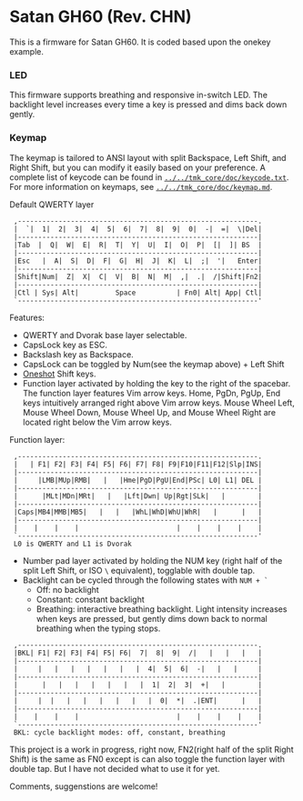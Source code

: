 Satan GH60 (Rev. CHN)
======

This is a firmware for Satan GH60. It is coded based upon the onekey example.

### LED
This firmware supports breathing and responsive in-switch LED. The backlight level increases every time a key is pressed and dims back down gently.

### Keymap
The keymap is tailored to ANSI layout with split Backspace, Left Shift, and Right Shift, but you can modify it easily based on your preference. A complete list of keycode can be found in [`../../tmk_core/doc/keycode.txt`](../../tmk_core/doc/keycode.txt). For more information on keymaps, see [`../../tmk_core/doc/keymap.md`](../../tmk_core/doc/keymap.md).

 Default QWERTY layer
```
 ,-----------------------------------------------------------.
 |  `|  1|  2|  3|  4|  5|  6|  7|  8|  9|  0|  -|  =|  \|Del|
 |-----------------------------------------------------------|
 |Tab  |  Q|  W|  E|  R|  T|  Y|  U|  I|  O|  P|  [|  ]| BS  |
 |-----------------------------------------------------------|
 |Esc   |  A|  S|  D|  F|  G|  H|  J|  K|  L|  ;|  '|   Enter|
 |-----------------------------------------------------------|
 |Shift|Num|  Z|  X|  C|  V|  B|  N|  M|  ,|  .|  /|Shift|Fn2|
 |-----------------------------------------------------------|
 |Ctl | Sys| Alt|         Space          | Fn0| Alt| App| Ctl|
 `-----------------------------------------------------------'
```

Features:
- QWERTY and Dvorak base layer selectable.
- CapsLock key as ESC.
- Backslash key as Backspace.
- CapsLock can be toggled by Num(see the keymap above) + Left Shift
- [Oneshot](../../tmk_core/doc/keymap.md#43-oneshot-modifier) Shift keys.
- Function layer activated by holding the key to the right of the spacebar. The function layer features Vim arrow keys. Home, PgDn, PgUp, End keys intuitively arranged right above Vim arrow keys. Mouse Wheel Left, Mouse Wheel Down, Mouse Wheel Up, and Mouse Wheel Right are located right below the Vim arrow keys.

 Function layer:
```
 ,-----------------------------------------------------------.
 |   | F1| F2| F3| F4| F5| F6| F7| F8| F9|F10|F11|F12|Slp|INS|
 |-----------------------------------------------------------|
 |     |LMB|MUp|RMB|   |   |Hme|PgD|PgU|End|PSc| L0| L1| DEL |
 |-----------------------------------------------------------|
 |      |MLt|MDn|MRt|   |   |Lft|Dwn| Up|Rgt|SLk|   |        |
 |-----------------------------------------------------------|
 |Caps|MB4|MMB|MB5|   |   |   |WhL|WhD|WhU|WhR|   |      |   |
 |-----------------------------------------------------------|
 |    |    |    |                        |    |    |    |    |
 `-----------------------------------------------------------'
 L0 is QWERTY and L1 is Dvorak
```

- Number pad layer activated by holding the NUM key (right half of the split Left Shift, or ISO `\` equivalent), togglable with double tap.
- Backlight can be cycled through the following states with ``NUM + ` ``
    + Off: no backlight
    + Constant: constant backlight
    + Breathing: interactive breathing backlight. Light intensity increases when keys are pressed, but gently dims down back to normal breathing when the typing stops.
```
 ,-----------------------------------------------------------.
 |BKL| F1| F2| F3| F4| F5| F6|  7|  8|  9|  /|   |   |   |   |
 |-----------------------------------------------------------|
 |     |   |   |   |   |   |   |  4|  5|  6|  -|   |   |     |
 |-----------------------------------------------------------|
 |      |   |   |   |   |   |   |  1|  2|  3|  +|   |        |
 |-----------------------------------------------------------|
 |     |  |   |   |   |   |   |   |  0|  *|  .|ENT|      |   |
 |-----------------------------------------------------------|
 |    |    |    |                        |    |    |    |    |
 `-----------------------------------------------------------'
 BKL: cycle backlight modes: off, constant, breathing
```

This project is a work in progress, right now, FN2(right half of the split Right Shift) is the same as FN0 except is can also toggle the function layer with double tap. But I have not decided what to use it for yet.

Comments, suggenstions are welcome!
